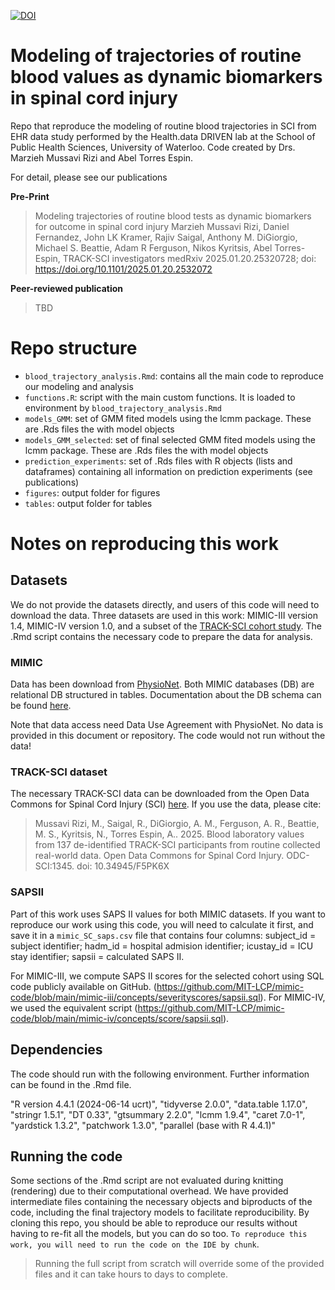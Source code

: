 [![DOI](https://zenodo.org/badge/977801343.svg)](https://doi.org/10.5281/zenodo.15339449)
# Modeling of trajectories of routine blood values as dynamic biomarkers in spinal cord injury
Repo that reproduce the modeling of routine blood trajectories in SCI from EHR data study performed by the Health.data DRIVEN lab at the School of Public Health Sciences, University of Waterloo. Code created by Drs. Marzieh Mussavi Rizi and Abel Torres Espin.

For detail, please see our publications

**Pre-Print**
> Modeling trajectories of routine blood tests as dynamic biomarkers for outcome in spinal cord injury
Marzieh Mussavi Rizi, Daniel Fernandez, John LK Kramer, Rajiv Saigal, Anthony M. DiGiorgio, Michael S. Beattie, Adam R Ferguson, Nikos Kyritsis, Abel Torres-Espin, TRACK-SCI investigators
medRxiv 2025.01.20.25320728; doi: https://doi.org/10.1101/2025.01.20.2532072

**Peer-reviewed publication**
>TBD

# Repo structure

* `blood_trajectory_analysis.Rmd`: contains all the main code to reproduce our modeling and analysis
* `functions.R`: script with the main custom functions. It is loaded to environment by `blood_trajectory_analysis.Rmd`
* `models_GMM`: set of GMM fited models using the lcmm package. These are .Rds files the with model objects
* `models_GMM_selected`: set of final selected GMM fited models using the lcmm package. These are .Rds files the with model objects
* `prediction_experiments`: set of .Rds files with R objects (lists and dataframes) containing all information on prediction experiments (see publications)
* `figures`: output folder for figures
* `tables`: output folder for tables

# Notes on reproducing this work

## Datasets
We do not provide the datasets directly, and users of this code will need to download the data. Three datasets are used in this work: MIMIC-III version 1.4, MIMIC-IV version 1.0, and a subset of the [TRACK-SCI cohort study](https://spinalcordinjury.ucsf.edu/content/track-sci-0). The .Rmd script contains the necessary code to prepare the data for analysis.

### MIMIC
Data has been download from [PhysioNet](https://physionet.org/). Both MIMIC databases (DB) are relational DB structured in tables. Documentation about the DB schema can be found [here](https://mimic.mit.edu/docs/).

Note that data access need Data Use Agreement with PhysioNet. No data is provided in this document or repository. The code would not run without the data!

### TRACK-SCI dataset
The necessary TRACK-SCI data can be downloaded from the Open Data Commons for Spinal Cord Injury (SCI) [here](https://doi.org/10.34945/F5PK6X). If you use the data, please cite:
>Mussavi Rizi, M., Saigal, R., DiGiorgio, A. M., Ferguson, A. R., Beattie, M. S., Kyritsis, N., Torres Espin, A.. 2025. Blood laboratory values from 137 de-identified TRACK-SCI participants from routine collected real-world data. Open Data Commons for Spinal Cord Injury. ODC-SCI:1345. doi: 10.34945/F5PK6X

### SAPSII
Part of this work uses SAPS II values for both MIMIC datasets. If you want to reproduce our work using this code, you will need to calculate it first, and save it in a `mimic_SC_saps.csv` file that contains four columns: subject_id = subject identifier;	hadm_id = hospital admision identifier;	icustay_id = ICU stay identifier;	sapsii = calculated SAPS II.

For MIMIC-III, we compute SAPS II scores for the selected cohort using SQL code publicly available on GitHub. (https://github.com/MIT-LCP/mimic-code/blob/main/mimic-iii/concepts/severityscores/sapsii.sql). For MIMIC-IV, we used the equivalent script (https://github.com/MIT-LCP/mimic-code/blob/main/mimic-iv/concepts/score/sapsii.sql).
 
## Dependencies
The code should run with the following environment. Further information can be found in the .Rmd file.

"R version 4.4.1 (2024-06-14 ucrt)", "tidyverse 2.0.0", "data.table 1.17.0", "stringr 1.5.1", "DT 0.33", "gtsummary 2.2.0", "lcmm 1.9.4", "caret 7.0-1", "yardstick 1.3.2", "patchwork 1.3.0", "parallel (base with R 4.4.1)"

## Running the code
Some sections of the .Rmd script are not evaluated during knitting (rendering) due to their computational overhead. We have provided intermediate files containing the necessary objects and biproducts of the code, including the final trajectory models to facilitate reproducibility. By cloning this repo, you should be able to reproduce our results without having to re-fit all the models, but you can do so too. `To reproduce this work, you will need to run the code on the IDE by chunk`. 

>Running the full script from scratch will override some of the provided files and it can take hours to days to complete.
